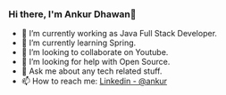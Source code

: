 ### Hi there, I'm Ankur Dhawan👋

- 🔭 I’m currently working as Java Full Stack Developer.
- 🌱 I’m currently learning Spring.
- 👯 I’m looking to collaborate on Youtube.
- 🤔 I’m looking for help with Open Source.
- 💬 Ask me about any tech related stuff.
- 📫 How to reach me: [Linkedin - @ankur](https://www.linkedin.com/in/ankur-dhawan01/)


